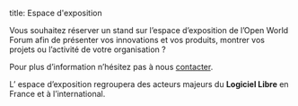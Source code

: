 title: Espace d'exposition

Vous souhaitez réserver un stand sur l’espace d’exposition de l’Open World Forum afin de présenter vos innovations et vos produits, montrer vos projets ou l’activité de votre organisation ?

<!--Télécharger le plan de l’espace d’exposition et le <a href="/static/Documents/ParticipationContract_OWF2013.pdf" target="_blank">contrat exposant</a>.

<a href="/static/Documents/OWF_PlanExpo.pdf" target="_blank"><img src="/static/pictures/plan OWF.PNG" width="600"></a>-->

Pour plus d’information n’hésitez pas à nous [contacter][2].

[2]: mailto:participation%40openworldforum.org


L’ espace d’exposition regroupera des acteurs majeurs du **Logiciel Libre** en France et à l’international. 

<!--Nous sommes heureux de les compter parmi nous pour cette **6e Edition de l’Open World Forum** : 

###A

<a href="http://www.alterway.fr/" target="_blank"><img src="/static/pictures/partners/logo_aw_rvb_copie.png" alt="Alter Way"> </a>


###B


###C


###D



###E



###H



###I



###L



###M



###N



###O



###P



###R


###S



###T



###X

-->
